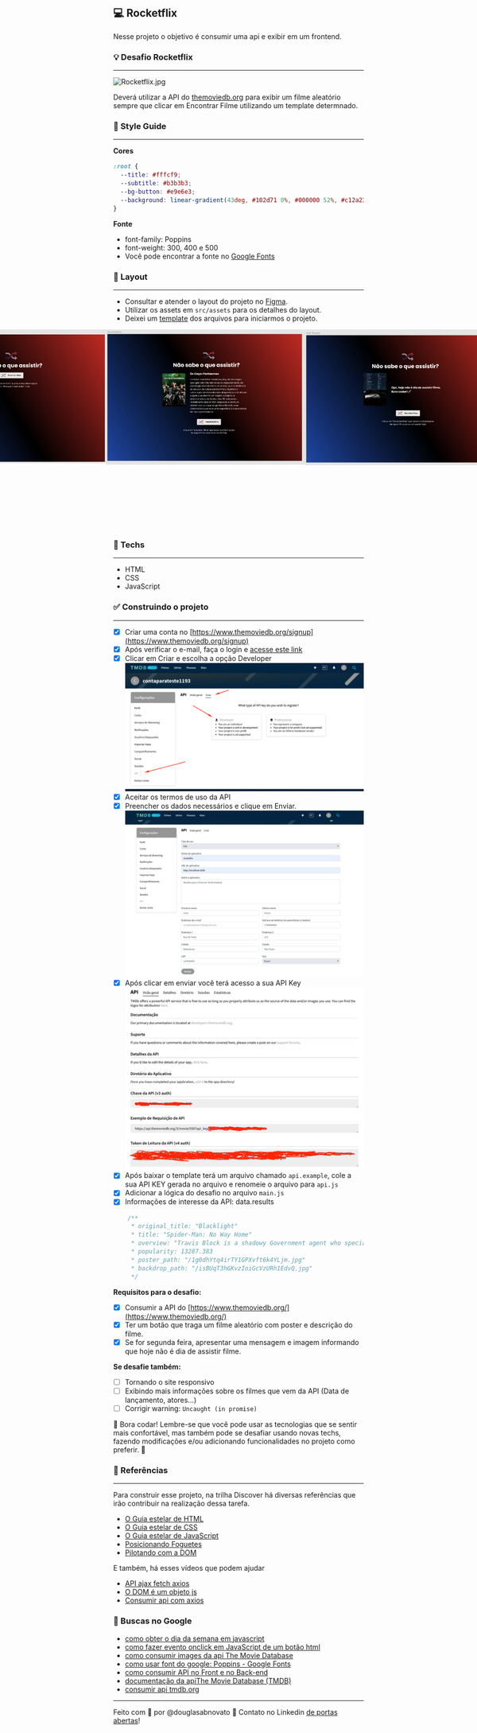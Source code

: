 ## 💻 Rocketflix

Nesse projeto o objetivo é consumir uma api e exibir em um frontend.

### 💡 Desafio Rocketflix

---

![Rocketflix.jpg](./.github/rocketflix.gif)

Deverá utilizar a API do [themoviedb.org](http://themoviedb.org/) para exibir um filme aleatório sempre que clicar em Encontrar Filme utilizando um template determnado.

### 🎨 Style Guide

---

**Cores** 

```css
:root {
  --title: #fffcf9;
  --subtitle: #b3b3b3;
  --bg-button: #e9e6e3;
  --background: linear-gradient(43deg, #102d71 0%, #000000 52%, #c12a23 100%);
}
```

**Fonte**

- font-family: Poppins 
- font-weight: 300, 400 e 500
- Você pode encontrar a fonte no [Google Fonts](https://fonts.google.com/) 

### 🚀 Layout

---

- Consultar e atender o layout do projeto no [Figma](https://www.figma.com/file/MFamqWCq5nyv2tOs9zRpxV/Basecamp-C%C3%B3digo-Kid---Rocketflix?node-id=3%3A2).
- Utilizar os assets em `src/assets` para os detalhes do layout. 
- Deixei um [template](https://github.com/douglasabnovato/rocketflix/blob/main/assets/template.rar) dos arquivos para iniciarmos o projeto.

<p align="center" style="display: flex; align-items: flex-start; justify-content: center;"> 
  <img alt="rocketflix tela inicial" title="#rocketflix" src="./.github/rocketflix-1.jpg" width="400px"> 
  <img alt="rocketflix tela resultado" title="#rocketflix" src="./.github/rocketflix-2.jpg" width="400px"> 
  <img alt="rocketflix tela não encontrado" title="#rocketflix" src="./.github/rocketflix-3.jpg" width="400px"> 
  <img alt="rocketflix mobile" title="#rocketflix" src="./.github/rocketflix-4.jpg" height="400px"> 
</p> 

### 🚀 Techs

---

- HTML
- CSS
- JavaScript

### ✅ Construindo o projeto

---

- [x] Criar uma conta no [https://www.themoviedb.org/signup](https://www.themoviedb.org/signup)
- [x] Após verificar o e-mail, faça o login e [acesse este link](https://www.themoviedb.org/settings/api/request)
- [x] Clicar em Criar e escolha a opção Developer
![criar](/.github/criar.png)
- [x] Aceitar os termos de uso da API
- [x] Preencher os dados necessários e clique em Enviar.
![preencher](/.github/preencher.png)
- [x] Após clicar em enviar você terá acesso a sua API Key
![api-key](/.github/api-key.png)
- [x] Após baixar o template terá um arquivo chamado `api.example`, cole a sua API KEY gerada no arquivo e renomeie o arquivo para `api.js`
- [x] Adicionar a lógica do desafio no arquivo `main.js`
- [x] Informações de interesse da API: data.results
````javascript
    /**
     * original_title: "Blacklight"
     * title: "Spider-Man: No Way Home"
     * overview: "Travis Block is a shadowy Government agent who specializes in removing operatives whose covers have been exposed. He then has to uncover a deadly conspiracy within his own ranks that reaches the highest echelons of power."
     * popularity: 13287.383
     * poster_path: "/1g0dhYtq4irTY1GPXvft6k4YLjm.jpg"
     * backdrop_path: "/isBUqT3hGKvzIoiGcVzURh1EdvQ.jpg"
     */
````

**Requisitos para o desafio:**

- [x] Consumir a API do [https://www.themoviedb.org/](https://www.themoviedb.org/)
- [x] Ter um botão que traga um filme aleatório com poster e descrição do filme.
- [x] Se for segunda feira, apresentar uma mensagem e imagem informando que hoje não é dia de assistir filme.

**Se desafie também:**

- [ ] Tornando o site responsivo
- [ ] Exibindo mais informações sobre os filmes que vem da API (Data de lançamento, atores...)
- [ ] Corrigir warning: `Uncaught (in promise)`

🚀 Bora codar! Lembre-se que você pode usar as tecnologias que se sentir mais confortável, mas também pode se desafiar usando novas techs, fazendo modificações e/ou adicionando funcionalidades no projeto como preferir. 🚀

### 📅 Referências

---

Para construir esse projeto, na trilha Discover há diversas referências que irão contribuir na realização dessa tarefa.

- [O Guia estelar de HTML](https://app.rocketseat.com.br/node/o-guia-estelar-de-html)
- [O Guia estelar de CSS](https://app.rocketseat.com.br/node/o-guia-estelar-de-css)
- [O Guia estelar de JavaScript](https://app.rocketseat.com.br/node/o-guia-estelar-de-java-script)
- [Posicionando Foguetes](https://app.rocketseat.com.br/node/posicionando-foguetes)
- [Pilotando com a DOM](https://app.rocketseat.com.br/node/pilotando-com-a-dom)

E também, há esses vídeos que podem ajudar

- [API ajax fetch axios](https://youtu.be/vYlz3SmNXQQ)
- [O DOM é um objeto js](https://youtu.be/UftSB4DaRU4)
- [Consumir api com axios](https://youtu.be/VM4e37DaskU)

### 📅 Buscas no Google

- [como obter o dia da semana em javascript](https://receitasdecodigo.com.br/jquery/como-obter-o-dia-da-semana-em-javascript)
- [como fazer evento onclick em JavaScript de um botão html](https://acervolima.com/diferenca-entre-addeventlistener-e-onclick-em-javascript/)
- [como consumir images da api The Movie Database](https://developers.themoviedb.org/3/getting-started/images)
- [como usar font do google: Poppins - Google Fonts](https://fonts.google.com/specimen/Poppins?query=Poppins)
- [como consumir API no Front e no Back-end ](https://www.youtube.com/watch?v=vYlz3SmNXQQ)
- [documentação da apiThe Movie Database (TMDB)](https://www.themoviedb.org/talk/6230e103414291001a366a76?page=1#6230e103414291001a366a79)
- [consumir api tmdb.org](https://enlear.academy/create-a-simple-movie-app-in-vanilla-javascript-5811bad69e09)

---

Feito com 💜 por @douglasabnovato 👋 Contato no Linkedin [de portas abertas](https://www.linkedin.com/in/douglasabnovato/)!
